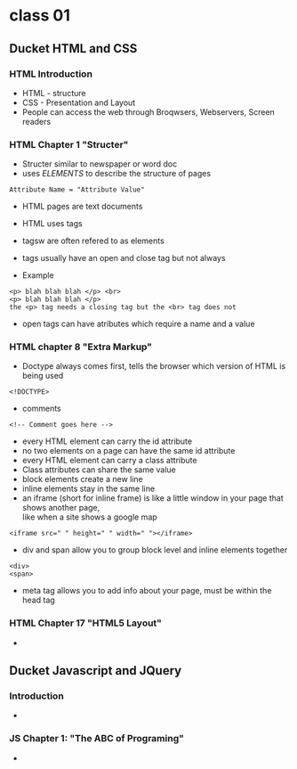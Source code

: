 
# class 01

## Ducket HTML and CSS

### HTML Introduction

- HTML - structure
- CSS - Presentation and Layout
- People can access the web through Broqwsers, Webservers, Screen readers

### HTML Chapter 1 "Structer"

- Structer similar to newspaper or word doc
- uses *ELEMENTS* to describe the structure of pages
```
Attribute Name = "Attribute Value"
```
- HTML pages are text documents
- HTML uses tags
- tagsw are often refered to as elements
- tags usually have an open and close tag but not always

- Example

```
<p> blah blah blah </p> <br>
<p> blah blah blah </p>
the <p> tag needs a closing tag but the <br> tag does not
```

- open tags can have atributes which require a name and a value

### HTML chapter 8 "Extra Markup"

- Doctype always comes first, tells the browser which version of HTML is being used
```
<!DOCTYPE>
```
- comments
```
<!-- Comment goes here -->
```
- every HTML element can carry the id attribute
- no two elements on a page can have the same id attribute
- every HTML element can carry a class attribute
- Class attributes can share the same value
- block elements create a new line
- inline elements stay in the same line
- an iframe (short for inline frame) is like a little window in your page that shows another page, <br>
like when a site shows a google map
```
<iframe src=" " height=" " width=" "></iframe>
```
- div and span allow you to group block level and inline elements together
```
<div>
<span>
```
- meta tag allows you to add info about your page, must be within the head tag

### HTML Chapter 17 "HTML5 Layout"

- 


## Ducket Javascript and JQuery

### Introduction

- 

### JS Chapter 1: "The ABC of Programing"

- 
